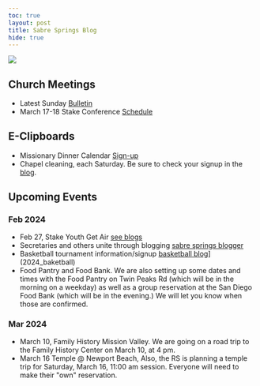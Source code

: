 ```yaml
---
toc: true
layout: post
title: Sabre Springs Blog
hide: true
---
```


![]({{site.baseurl}}/images/FreetoChoose.png)

## Church Meetings

- Latest Sunday [Bulletin](https://sites.google.com/view/sswardtv/home)
- March 17-18 Stake Conference [Schedule](2024_feb_stake_conference)

## E-Clipboards
- Missionary Dinner Calendar [Sign-up](https://volunteersignup.org/KBJCW)
- Chapel cleaning, each Saturday.  Be sure to check your signup in the [blog](cleaning_schedule). 

## Upcoming Events

### Feb 2024

- Feb 27, Stake Youth Get Air [see blogs](blogs)
- Secretaries and others unite through blogging [sabre springs blogger](sabre_springs_bloggers)
- Basketball tournament information/signup [basketball blog](2024_baketball)](2024_baketball)
- Food Pantry and Food Bank.  We are also setting up some dates and times with the Food Pantry on Twin Peaks Rd (which will be in the morning on a weekday) as well as a group reservation at the San Diego Food Bank (which will be in the evening.) We will let you know when those are confirmed.


### Mar 2024
- March 10, Family History Mission Valley.  We are going on a road trip to the Family History Center on March 10, at 4 pm.
- March 16 Temple @ Newport Beach, Also, the RS is planning a temple trip for Saturday, March 16, 11:00 am session. Everyone will need to make their "own" reservation.

